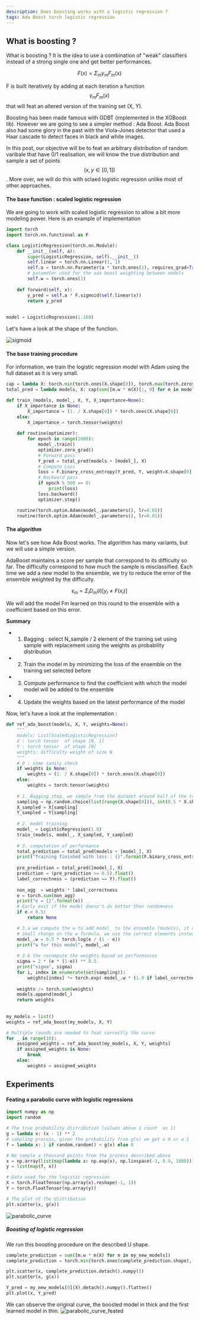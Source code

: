 ```yaml
---
description: Does boosting works with a logistic regression ?
tags: Ada Boost torch logistic regression
---
```


## What is boosting ?

What is boosting ? It is the idea to use a combination of "weak" classifiers instead of a strong single one and get better performances.

$$ F(x) = \Sigma_m \gamma_m F_m(x) $$

F is built iteratively by adding at each iteration a function $$ \gamma_m F_m(x) $$ that will feat an altered version of the training set (X, Y).


Boosting has been made famous with GDBT (implemented in the XGBoost lib). However we are going to see a simpler method : Ada Boost.
Ada Boost also had some glory in the past with the Viola-Jones detector that used a Haar cascade to detect faces in black and white images.

In this post, our objective will be to feat an arbitrary distribution of random varibale that have 0/1 realisation, we will know the true distribution and sample a set of points $$(x, y \in [0, 1])$$.
More over, we will do this with sclaed logistic regression unlike most of other approaches.


#### The base function : scaled logistic regression 

We are going to work with scaled logistic regression to allow a bit more modeling power.
Here is an example of implementation

```python
import torch
import torch.nn.functional as F

class LogisticRegression(torch.nn.Module):
    def __init__(self, a):
        super(LogisticRegression, self).__init__()
        self.linear = torch.nn.Linear(1, 1)
        self.a = torch.nn.Parameter(a * torch.ones(1), requires_grad=True)
        # parameter used for the ada boost weighting between models
        self.w = torch.ones(1)
        
    def forward(self, x):
        y_pred = self.a * F.sigmoid(self.linear(x))
        return y_pred
    
    
model = LogisticRegression(1.180)
```
Let's have a look at the shape of the function.

![sigmoid](/assets/images/sigmoid.png)


#### The base training procedure

For information, we train the logistic regression model with Adam using the full dataset as it is very small.

```python
cap = lambda X: torch.min(torch.ones(X.shape[0]), torch.max(torch.zeros(X.shape[0]), X))
total_pred = lambda models, X: cap(sum([m.w * m(X)[:, 0] for m in models]))

def train_(models, model_, X, Y, X_importance=None):
    if X_importance is None:
        X_importance = (1. / X.shape[0]) * torch.ones(X.shape[0])
    else:
        X_importance = torch.tensor(weights)
        
    def routine(optimizer):
        for epoch in range(1000):
            model_.train()
            optimizer.zero_grad()
            # Forward pass
            Y_pred = total_pred(models + [model_], X)
            # Compute Loss
            loss = F.binary_cross_entropy(Y_pred, Y, weight=X.shape[0] * X_importance)
            # Backward pass
            if epoch % 500 == 0:
                print(loss)
            loss.backward()
            optimizer.step()

    routine(torch.optim.Adam(model_.parameters(), lr=0.05))
    routine(torch.optim.Adam(model_.parameters(), lr=0.01))
```

#### The algorithm

Now let's see how Ada Boost works.
The algorithm has many variants, but we will use a simple version. 

AdaBoost maintains a score per sample that correspond to its difficulty so far. The difficulty correspond to how much the sample is misclassified.
Each time we add a new model to the ensemble, we try to reduce the error of the ensemble weighted by the difficulty.

$$ \epsilon_m = \Sigma_i D_m(i)[y_i \neq F(x_i)] $$

We will add the model Fm learned on this round to the ensemble with a coefficient based on this error.


__Summary__
- 1. Bagging : select N_sample / 2 element of the training set using sample with replacement using the weights as probability distribution
- 2. Train the model m by minimizing the loss of the ensemble on the training set selected before
- 3. Compute performance to find the coefficient with which the model model will be added to the ensemble
- 4. Update the weights based on the latest performance of the model


Now, let's have a look at the implementation : 

```python
def ref_ada_boost(models, X, Y, weights=None):
    """
    models: List[ScaledLogisticRegression]
    X : torch tensor  of shape [N, 1]
    Y : torch tensor  of shape [N]
    weights: difficulty weight of size N
    """
    # 0 : some sanity check
    if weights is None:
        weights = (1. / X.shape[0]) * torch.ones(X.shape[0])
    else:
        weights = torch.tensor(weights)
        
    # 1. Bagging step, we sample from the dataset around half of the total size, we sample based on the difficulty
    sampling = np.random.choice(list(range(X.shape[0])), int(0.5 * X.shape[0]), p=weights.numpy())
    X_sampled = X[sampling]
    Y_sampled = Y[sampling]
        
    # 2. model training
    model_ = LogisticRegression(1.0)
    train_(models, model_, X_sampled, Y_sampled)
    
    # 3. computation of performance 
    total_prediction = total_pred(models + [model_], X)
    print("Training finished with loss : {}".format(F.binary_cross_entropy(total_prediction, Y)))
    
    pre_prediction = total_pred([model_], X)
    prediction = (pre_prediction >= 0.5).float()
    label_correctness = (prediction == Y).float()
    
    non_agg  = weights * label_correctness
    e = torch.sum(non_agg)
    print("e = {}".format(e))
    # Early exit if the model doesn't do better than randomness
    if e < 0.5:
        return None

    # 3.a we compute the w to add model_ to the ensemble (models), it depends on the error of the model
    # Small change on the w formula, we use the correct elements instead
    model_.w = 0.5 * torch.log(e / (1 - e))
    print("w for this model", model_.w)
    
    # 3.b the recompute the weights based on performances
    sigma = 2 * (e * (1-e)) ** 0.5
    print("sigma", sigma)
    for i, index in enumerate(set(sampling)):
        weights[index] *= torch.exp(-model_.w * (1.0 if label_correctness[i] > 0 else -1.0)) / sigma
        
    weights /= torch.sum(weights)
    models.append(model_)
    return weights
        
        
my_models = list()
weights = ref_ada_boost(my_models, X, Y)

# Multiple rounds are needed to feat correctly the curve
for _ in range(10):
    assigned_weights = ref_ada_boost(my_models, X, Y, weights)
    if assigned_weights is None:
        break
    else:
        weights = assigned_weights
```

## Experiments

#### Feating a parabolic curve with logistic regressions

```python
import numpy as np
import random

# The true probability distribution (values above 1 count  as 1)
g = lambda x: (x - 1) ** 2
# sampling process, given the probability from g(x) we get a 0 or a 1
f = lambda x: 1 if random.random() < g(x) else 0

# We sample a thousand points from the process described above
x = np.array(list(map(lambda x: np.exp(x), np.linspace(-3, 0.9, 1000))))
y = list(map(f, x))

# Data used for the logistic regression
X = torch.FloatTensor(np.array(x).reshape(-1, 1))
Y = torch.FloatTensor(np.array(y))

# The plot of the distribution
plt.scatter(x, g(x))
```

![parabolic_curve](/assets/images/parabolic_curve.png)


##### Boosting of logistic regression

We run this boosting procedure on the described U shape.

```python
complete_prediction = sum([m.w * m(X) for m in my_new_models])
complete_prediction = torch.min(torch.ones(complete_prediction.shape), torch.max(torch.zeros(complete_prediction.shape),complete_prediction))

plt.scatter(x, complete_prediction.detach().numpy())
plt.scatter(x, g(x))

Y_pred = my_new_models[0](X).detach().numpy().flatten()
plt.plot(x, Y_pred)
```

We can observe the original curve, the boosted model in thick and the first learned model in thin.
![parabolic_curve_feated](/assets/images/parabolic_curve_feated.png)


